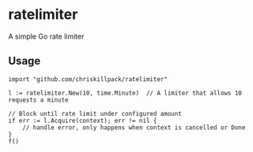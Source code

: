 # ratelimiter
A simple Go rate limiter

## Usage

```
import "github.com/chriskillpack/ratelimiter"

l := ratelimiter.New(10, time.Minute)  // A limiter that allows 10 requests a minute

// Block until rate limit under configured amount
if err := l.Acquire(context); err != nil {
    // handle error, only happens when context is cancelled or Done
}
f()
```